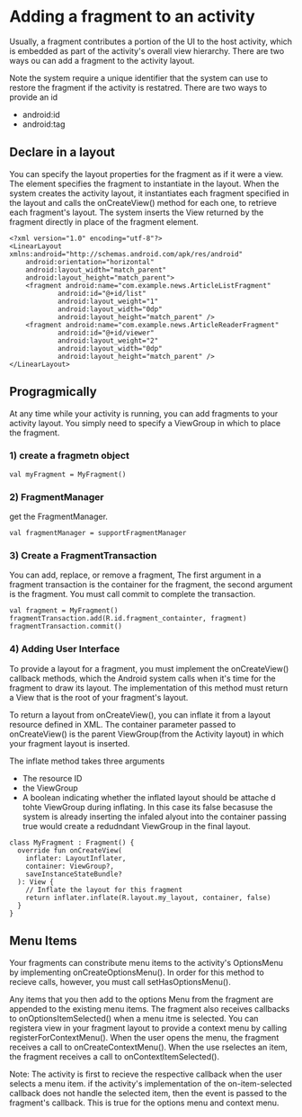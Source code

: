 # Adding a fragment to an activity
Usually, a fragment contributes a portion of the UI to the host activity, which is embedded as part of the activity's overall view hierarchy. There are two ways ou can add a fragment to the activity layout. 

Note the system require a unique identifier that the system can use to restore the fragment if the activity is restatred. There are two ways to provide an id
- android:id
- android:tag

## Declare in a layout
You can specify the layout properties for the fragment as if it were a view. The <fragment> element specifies the fragment to instantiate in the layout. When the system creates the activity layout, it instantiates each fragment specified in the layout and calls the onCreateView() method for each one, to retrieve each fragment's layout. The system inserts the View returned by the fragment directly in place of the fragment element. 

```
<?xml version="1.0" encoding="utf-8"?>
<LinearLayout xmlns:android="http://schemas.android.com/apk/res/android"
    android:orientation="horizontal"
    android:layout_width="match_parent"
    android:layout_height="match_parent">
    <fragment android:name="com.example.news.ArticleListFragment"
            android:id="@+id/list"
            android:layout_weight="1"
            android:layout_width="0dp"
            android:layout_height="match_parent" />
    <fragment android:name="com.example.news.ArticleReaderFragment"
            android:id="@+id/viewer"
            android:layout_weight="2"
            android:layout_width="0dp"
            android:layout_height="match_parent" />
</LinearLayout>
```

## Progragmically
At any time while your activity is running, you can add fragments to your activity layout. You simply need to specify a ViewGroup in which to place the fragment. 

### 1) create a fragmetn object
```
val myFragment = MyFragment()
```

### 2) FragmentManager
get the FragmentManager. 
```
val fragmentManager = supportFragmentManager
```

### 3) Create a FragmentTransaction
You can add, replace, or remove a fragment, The first argument in a fragment transaction is the container for the fragment, the second argument is the fragment. You must call commit to complete the transaction. 
```
val fragment = MyFragment()
fragmentTransaction.add(R.id.fragment_containter, fragment)
fragmentTransaction.commit()
```

### 4) Adding User Interface
To provide a layout for a fragment, you must implement the onCreateView() callback methods, which the Android system calls when it's time for the fragment to draw its layout. The implementation of this method must return a View that is the root of your fragment's layout. 

To return a layout from onCreateView(), you can inflate it from a layout resource defined in XML. The container parameter passed to onCreateView() is the parent ViewGroup(from the Activity layout) in which your fragment layout is inserted.

The inflate method takes three arguments
- The resource ID
- the ViewGroup
- A boolean indicating whether the inflated layout should be attache d tohte ViewGroup during inflating. In this case its false becasuse the system is already inserting the infaled alyout into the container passing true would create a redudndant ViewGroup in the final layout. 

```
class MyFragment : Fragment() {
  override fun onCreateView(
    inflater: LayoutInflater,
    container: ViewGroup?,
    saveInstanceStateBundle?
  ): View {
    // Inflate the layout for this fragment
    return inflater.inflate(R.layout.my_layout, container, false)
  }
}
```

## Menu Items
Your fragments can constribute menu items to the activity's OptionsMenu by implementing onCreateOptionsMenu(). In order for this method to recieve calls, however, you must call setHasOptionsMenu(). 

Any items that you then add to the options Menu from the fragment are appended to the existing menu items. The fragment also receives callbacks to onOptionsItemSelected() when a menu itme is selected. You can registera  view in your fragment layout to provide a context menu by calling registerForContextMenu(). When the user opens the menu, the fragment receives a call to onCreateContextMenu(). When the use rselectes an item, the fragment receives a call to onContextItemSelected(). 

Note: The activity is first to recieve the respective callback when the user selects a menu item. if the activity's  implementation of the on-item-selected callback does not handle the selected item, then the event is passed to the fragment's callback. This is true for the options menu and context menu. 


